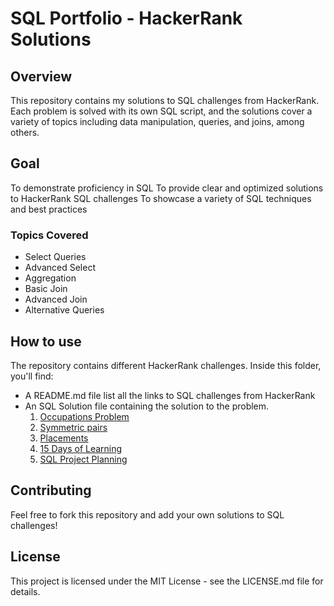 # SQL Portfolio - HackerRank Solutions
## **Overview**
This repository contains my solutions to SQL challenges from HackerRank. Each problem is solved with its own SQL script, and the solutions cover a variety of topics including data manipulation, queries, and joins, among others.

## **Goal**
To demonstrate proficiency in SQL
To provide clear and optimized solutions to HackerRank SQL challenges
To showcase a variety of SQL techniques and best practices
### Topics Covered
* Select Queries
* Advanced Select
* Aggregation
* Basic Join
* Advanced Join
* Alternative Queries
## **How to use**
The repository contains different HackerRank challenges. Inside this folder, you'll find:
* A README.md file list all the links to SQL challenges from HackerRank
* An SQL Solution file containing the solution to the problem.
  1. [Occupations Problem](https://www.hackerrank.com/challenges/occupations/problem)
  2. [Symmetric pairs](https://www.hackerrank.com/challenges/symmetric-pairs)
  3. [Placements](https://www.hackerrank.com/challenges/placements)
  4.  [15 Days of Learning](https://www.hackerrank.com/challenges/15-days-of-learning-sql)
  5.  [SQL Project Planning](https://www.hackerrank.com/challenges/sql-projects)
## **Contributing**
Feel free to fork this repository and add your own solutions to SQL challenges!

## **License**
This project is licensed under the MIT License - see the LICENSE.md file for details.
